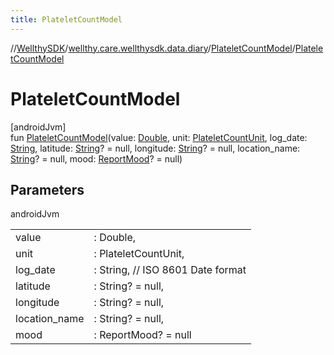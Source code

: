 ```yaml
---
title: PlateletCountModel
---
```

//[WellthySDK](../../../index.html)/[wellthy.care.wellthysdk.data.diary](../index.html)/[PlateletCountModel](index.html)/[PlateletCountModel](-platelet-count-model.html)



# PlateletCountModel



[androidJvm]\
fun [PlateletCountModel](-platelet-count-model.html)(value: [Double](https://kotlinlang.org/api/latest/jvm/stdlib/kotlin/-double/index.html), unit: [PlateletCountUnit](../-platelet-count-unit/index.html), log_date: [String](https://kotlinlang.org/api/latest/jvm/stdlib/kotlin/-string/index.html), latitude: [String](https://kotlinlang.org/api/latest/jvm/stdlib/kotlin/-string/index.html)? = null, longitude: [String](https://kotlinlang.org/api/latest/jvm/stdlib/kotlin/-string/index.html)? = null, location_name: [String](https://kotlinlang.org/api/latest/jvm/stdlib/kotlin/-string/index.html)? = null, mood: [ReportMood](../-report-mood/index.html)? = null)



## Parameters


androidJvm

| | |
|---|---|
| value | : Double, |
| unit | : PlateletCountUnit, |
| log_date | : String, // ISO 8601 Date format |
| latitude | : String? = null, |
| longitude | : String? = null, |
| location_name | : String? = null, |
| mood | : ReportMood? = null |




